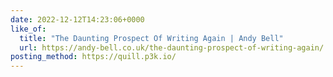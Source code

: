 ```yaml
---
date: 2022-12-12T14:23:06+0000
like_of:
  title: "The Daunting Prospect Of Writing Again | Andy Bell"
  url: https://andy-bell.co.uk/the-daunting-prospect-of-writing-again/
posting_method: https://quill.p3k.io/
---
```

